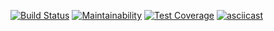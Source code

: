 [![Build Status](https://travis-ci.org/infl4me/project-lvl1-s376.svg?branch=master)](https://travis-ci.org/infl4me/project-lvl1-s376)
[![Maintainability](https://api.codeclimate.com/v1/badges/c63a81ca1e362fe9d080/maintainability)](https://codeclimate.com/github/infl4me/project-lvl1-s376/maintainability)
[![Test Coverage](https://api.codeclimate.com/v1/badges/c63a81ca1e362fe9d080/test_coverage)](https://codeclimate.com/github/infl4me/project-lvl1-s376/test_coverage)
[![asciicast](https://asciinema.org/a/oVqW6WU8CnwzuA7hExzCfkWBS.svg)](https://asciinema.org/a/oVqW6WU8CnwzuA7hExzCfkWBS)

